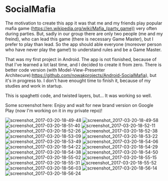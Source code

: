 # SocialMafia
The motivation to create this app it was that me and my friends play popular mafia game (https://en.wikipedia.org/wiki/Mafia_(party_game)) very often during parties. But, sadly in our group there are only two people (me and my freind), who can lead this game (there is necessary
Game Master), but I prefer to play than lead. So the app should able everyone (moreover person who have never play the game!) to 
understand rules and be a Game Master.

That was my first project in Android. The app is not fisnished, because of that I've learned a lot last time, and I decided to create it from zero. There is better code version (with Model-View-Presenter Architecure):https://github.com/nowakprojects/Android-SocialMafia), but it's in progress to. I don't have enought time to finish it, because of my studies and work in startup.

This is spaghetti code, and twisted layers, but... It was working so well.

Some screenshot here: Enjoy and wait for new brand version on Google Play (now I'm working on it in my private repo)!

![screenshot_2017-03-20-18-49-48](https://cloud.githubusercontent.com/assets/18637116/24122903/f7d68bf6-0dbd-11e7-90ed-97ec5dbafb92.png)
![screenshot_2017-03-20-18-49-58](https://cloud.githubusercontent.com/assets/18637116/24122904/f7d72020-0dbd-11e7-9bfb-b01202135d0b.png)
![screenshot_2017-03-20-18-51-40](https://cloud.githubusercontent.com/assets/18637116/24122906/f7daa6f0-0dbd-11e7-9195-df51939ed82f.png)
![screenshot_2017-03-20-18-52-11](https://cloud.githubusercontent.com/assets/18637116/24122907/f7dabf46-0dbd-11e7-8224-8b077cb9283d.png)
![screenshot_2017-03-20-18-52-26](https://cloud.githubusercontent.com/assets/18637116/24122908/f7daf11e-0dbd-11e7-8ee6-7821f363f9f2.png)
![screenshot_2017-03-20-18-52-38](https://cloud.githubusercontent.com/assets/18637116/24122905/f7dab532-0dbd-11e7-885d-730e51cf726e.png)
![screenshot_2017-03-20-18-53-09](https://cloud.githubusercontent.com/assets/18637116/24122909/f7f31c8a-0dbd-11e7-9865-a9124b19934e.png)
![screenshot_2017-03-20-18-53-22](https://cloud.githubusercontent.com/assets/18637116/24122910/f7f42616-0dbd-11e7-8708-ae44535b8d92.png)
![screenshot_2017-03-20-18-53-49](https://cloud.githubusercontent.com/assets/18637116/24122912/f7f63f78-0dbd-11e7-973e-1c2780168d7d.png)
![screenshot_2017-03-20-18-54-06](https://cloud.githubusercontent.com/assets/18637116/24122913/f7f71632-0dbd-11e7-97e2-94812ba69592.png)
![screenshot_2017-03-20-18-54-22](https://cloud.githubusercontent.com/assets/18637116/24122914/f7f75c50-0dbd-11e7-9b4d-36b6d8a5b316.png)
![screenshot_2017-03-20-18-54-29](https://cloud.githubusercontent.com/assets/18637116/24122911/f7f63d02-0dbd-11e7-9a3a-94fbaa115a34.png)
![screenshot_2017-03-20-18-54-38](https://cloud.githubusercontent.com/assets/18637116/24122916/f810aac0-0dbd-11e7-8086-2c348d44f02b.png)
![screenshot_2017-03-20-18-54-50](https://cloud.githubusercontent.com/assets/18637116/24122915/f810960c-0dbd-11e7-822a-2d51e8af43ee.png)
![screenshot_2017-03-20-18-55-02](https://cloud.githubusercontent.com/assets/18637116/24122918/f81453a0-0dbd-11e7-9311-c6726904b902.png)
![screenshot_2017-03-20-18-55-15](https://cloud.githubusercontent.com/assets/18637116/24122920/f81cf33e-0dbd-11e7-844c-09e6f424bc4f.png)
![screenshot_2017-03-20-18-55-31](https://cloud.githubusercontent.com/assets/18637116/24122917/f81442e8-0dbd-11e7-98ca-3f236d297638.png)
![screenshot_2017-03-20-18-55-52](https://cloud.githubusercontent.com/assets/18637116/24122919/f815dc20-0dbd-11e7-8e03-3cca7e9114bb.png)
![screenshot_2017-03-20-18-56-03](https://cloud.githubusercontent.com/assets/18637116/24122921/f82d5878-0dbd-11e7-912d-e98b3a28f3ed.png)
![screenshot_2017-03-20-18-56-14](https://cloud.githubusercontent.com/assets/18637116/24122922/f82ea728-0dbd-11e7-9ab4-78c3dc19f95a.png)
![screenshot_2017-03-20-18-56-24](https://cloud.githubusercontent.com/assets/18637116/24122923/f82fea84-0dbd-11e7-9e26-a7b568f64768.png)



